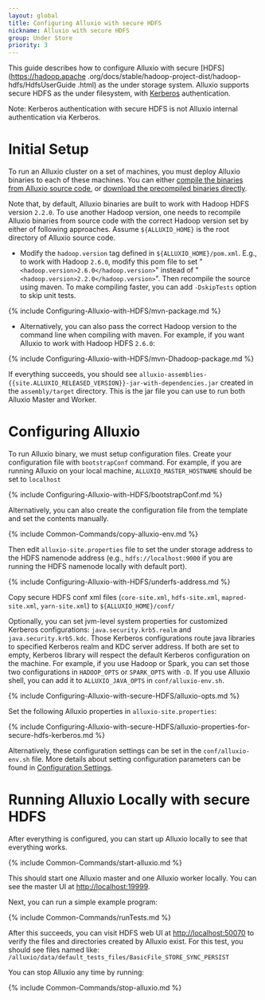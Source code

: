 ```yaml
---
layout: global
title: Configuring Alluxio with secure HDFS
nickname: Alluxio with secure HDFS
group: Under Store
priority: 3
---
```


This guide
describes how to configure Alluxio with secure [HDFS](https://hadoop.apache
.org/docs/stable/hadoop-project-dist/hadoop-hdfs/HdfsUserGuide
.html)
as the under storage system. Alluxio supports secure HDFS as the under filesystem, with
[Kerberos](http://web.mit.edu/kerberos/) authentication.

Note: Kerberos authentication with secure HDFS is not Alluxio internal authentication via Kerberos.

# Initial Setup

To run an Alluxio cluster on a set of machines, you must deploy Alluxio binaries to each of these
machines. You can either
[compile the binaries from Alluxio source code](Building-Alluxio-Master-Branch.html), or
[download the precompiled binaries directly](http://alluxio.org/downloads/).

Note that, by default, Alluxio binaries are built to work with Hadoop HDFS version `2.2.0`. To use
another Hadoop version, one needs to recompile Alluxio binaries from source code with the correct
Hadoop version set by either of following approaches. Assume `${ALLUXIO_HOME}` is the root directory
of Alluxio source code.

* Modify the `hadoop.version` tag defined in `${ALLUXIO_HOME}/pom.xml`. E.g., to work with Hadoop
`2.6.0`, modify this pom file to set "`<hadoop.version>2.6.0</hadoop.version>`" instead of
"`<hadoop.version>2.2.0</hadoop.version>`". Then recompile the source using maven. 
To make compiling faster, you can add `-DskipTests` option to skip unit tests.

{% include Configuring-Alluxio-with-HDFS/mvn-package.md %}

* Alternatively, you can also pass the correct Hadoop version to the command line when compiling
with maven. For example, if you want Alluxio to work with Hadoop HDFS `2.6.0`:

{% include Configuring-Alluxio-with-HDFS/mvn-Dhadoop-package.md %}

If everything succeeds, you should see
`alluxio-assemblies-{{site.ALLUXIO_RELEASED_VERSION}}-jar-with-dependencies.jar` created in the
`assembly/target` directory. This is the jar file you can use to run both Alluxio Master and Worker.

# Configuring Alluxio

To run Alluxio binary, we must setup configuration files. Create your configuration file with `bootstrapConf` command.
For example, if you are running Alluxio on your local machine, `ALLUXIO_MASTER_HOSTNAME` should be set to `localhost`

{% include Configuring-Alluxio-with-HDFS/bootstrapConf.md %}

Alternatively, you can also create the configuration file from the template and set the contents manually. 

{% include Common-Commands/copy-alluxio-env.md %}

Then edit `alluxio-site.properties` file to set the under storage address to the HDFS namenode address
(e.g., `hdfs://localhost:9000` if you are running the HDFS namenode locally with default port).

{% include Configuring-Alluxio-with-HDFS/underfs-address.md %}

Copy secure HDFS conf xml files (`core-site.xml`, `hdfs-site.xml`, `mapred-site.xml`, `yarn-site.xml`) to
`${ALLUXIO_HOME}/conf/`

Optionally, you can set jvm-level system properties for customized Kerberos configurations:
`java.security.krb5.realm` and `java.security.krb5.kdc`. Those Kerberos configurations route java libraries to specified Kerberos realm and KDC server address.
If both are set to empty, Kerberos library will respect
the default Kerberos configuration on the machine. For example, if you use Hadoop or Spark, you can set those two configurations in `HADOOP_OPTS` or `SPARK_OPTS` with `-D`.
If you use Alluxio shell, you can add it to `ALLUXIO_JAVA_OPTS` in `conf/alluxio-env.sh`.

{% include Configuring-Alluxio-with-secure-HDFS/alluxio-opts.md %}

Set the following Alluxio properties in `alluxio-site.properties`:

{% include Configuring-Alluxio-with-secure-HDFS/alluxio-properties-for-secure-hdfs-kerberos.md %}

Alternatively, these configuration settings can be set in the `conf/alluxio-env.sh` file. More
details about setting configuration parameters can be found in
[Configuration Settings](Configuration-Settings.html).

# Running Alluxio Locally with secure HDFS

After everything is configured, you can start up Alluxio locally to see that everything works.

{% include Common-Commands/start-alluxio.md %}

This should start one Alluxio master and one Alluxio worker locally. You can see the master UI at
[http://localhost:19999](http://localhost:19999).

Next, you can run a simple example program:

{% include Common-Commands/runTests.md %}

After this succeeds, you can visit HDFS web UI at [http://localhost:50070](http://localhost:50070)
to verify the files and directories created by Alluxio exist. For this test, you should see
files named like: `/alluxio/data/default_tests_files/BasicFile_STORE_SYNC_PERSIST`

You can stop Alluxio any time by running:

{% include Common-Commands/stop-alluxio.md %}
